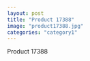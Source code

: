 ```yaml
---
layout: post
title: "Product 17388"
image: "product17388.jpg"
categories: "category1"
---
```

Product 17388
